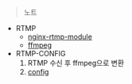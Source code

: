 > 노트

* RTMP
  * [nginx-rtmp-module](https://github.com/arut/nginx-rtmp-module)
  * [ffmpeg](https://www.ffmpeg.org/)
* RTMP-CONFIG
  1. RTMP 수신 후 ffmpeg으로 변환
  2. [config](./rtmp/rtmp-ffmpeg.md)
